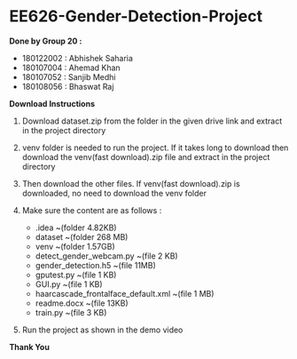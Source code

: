# EE626-Gender-Detection-Project

**Done by Group 20 :**
-  180122002 :  Abhishek Saharia <br />
-  180107004 :  Ahemad Khan <br />
-  180107052 :  Sanjib Medhi <br />
-  180108056 :  Bhaswat Raj <br />
 
**Download Instructions**
1. Download dataset.zip from the folder in the given drive link and extract in the project directory <br />

2. venv folder is needed to run the project. If it takes long to download then download the venv(fast download).zip file and extract in the project directory <br />

3. Then download the other files. If venv(fast download).zip is downloaded, no need to download the venv folder <br />

4. Make sure the content are as follows :
   - .idea                                                         ~(folder 4.82KB) <br />
   - dataset                                                       ~(folder 268 MB) <br />
   - venv                                                          ~(folder 1.57GB) <br />
   - detect_gender_webcam.py                                       ~(file 2 KB)     <br />
   - gender_detection.h5                                           ~(file 11MB)     <br />
   - gputest.py                                                    ~(file 1 KB)     <br />
   - GUI.py                                                        ~(file 1 KB)     <br />
   - haarcascade_frontalface_default.xml                           ~(file 1 MB)     <br />
   - readme.docx                                                   ~(file 13KB)     <br />
   - train.py                                                      ~(file 3 KB)     <br />
 
4. Run the project as shown in the demo video

**Thank You**
